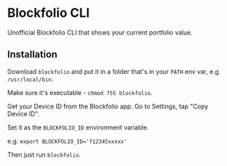 # Blockfolio CLI

Unofficial Blockfolio CLI that shows your current portfolio value.

## Installation

Download `blockfolio` and put it in a folder that's in your `PATH` env var, e.g. `/usr/local/bin`.

Make sure it's executable - `chmod 755 blockfolio`.

Get your Device ID from the Blockfolio app. Go to Settings, tap "Copy Device ID".

Set it as the `BLOCKFOLIO_ID` environment variable.

e.g. `export BLOCKFOLIO_ID='f12345xxxxx'`

Then just run `blockfolio`.
